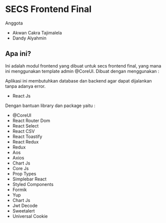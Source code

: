 # SECS Frontend Final

Anggota

<ul>
  <li>Akwan Cakra Tajimalela</li>
  <li>Dandy Alyahmin</li>
</ul>

## Apa ini?

Ini adalah modul frontend yang dibuat untuk secs frontend final, yang mana ini menggunakan template admin @CoreUI.
Dibuat dengan menggunakan :

Aplikasi ini membutuhkan database dan backend agar dapat dijalankan tanpa adanya error.

<ul>
  <li>React Js</li>
</ul>

Dengan bantuan library dan package yaitu :

<ul>
  <li>@CoreUI</li>
  <li>React Router Dom</li>
  <li>React Select</li>
  <li>React CSV</li>
  <li>React Toastify</li>
  <li>React Redux</li>
  <li>Redux</li>
  <li>Aos</li>
  <li>Axios</li>
  <li>Chart Js</li>
  <li>Core Js</li>
  <li>Prop Types</li>
  <li>Simplebar React</li>
  <li>Styled Components</li>
  <li>Formik</li>
  <li>Yup</li>
  <li>Chart Js</li>
  <li>Jwt Decode</li>
  <li>Sweetalert</li>
  <li>Universal Cookie</li>
</ul>
